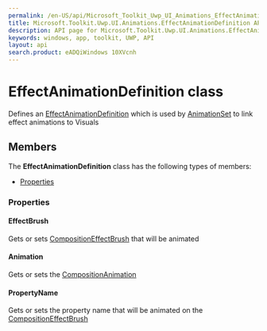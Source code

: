 ```yaml
---
permalink: /en-US/api/Microsoft_Toolkit_Uwp_UI_Animations_EffectAnimationDefinition.htm
title: Microsoft.Toolkit.Uwp.UI.Animations.EffectAnimationDefinition API 
description: API page for Microsoft.Toolkit.Uwp.UI.Animations.EffectAnimationDefinition
keywords: windows, app, toolkit, UWP, API
layout: api
search.product: eADQiWindows 10XVcnh
---
```



# EffectAnimationDefinition class

Defines an [EffectAnimationDefinition](Microsoft_Toolkit_Uwp_UI_Animations_EffectAnimationDefinition.htm) which is used by [AnimationSet](Microsoft_Toolkit_Uwp_UI_Animations_AnimationSet.htm) to link effect animations to Visuals

## Members

The **EffectAnimationDefinition** class has the following types of members:

* [Properties](#Properties)

### Properties

#### EffectBrush

Gets or sets [CompositionEffectBrush](https://msdn.microsoft.com/library/windows/apps/Windows.UI.Composition.CompositionEffectBrush) that will be animated



#### Animation

Gets or sets the [CompositionAnimation](https://msdn.microsoft.com/library/windows/apps/Windows.UI.Composition.CompositionAnimation)



#### PropertyName

Gets or sets the property name that will be animated on the [CompositionEffectBrush](https://msdn.microsoft.com/library/windows/apps/Windows.UI.Composition.CompositionEffectBrush)


